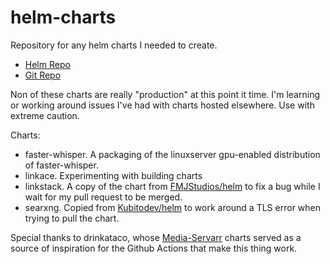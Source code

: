# helm-charts
Repository for any helm charts I needed to create.

- [Helm Repo](https://guilfoos.github.io/helm-charts/)
- [Git Repo](https://github.com/guilfoos/helm-charts)

Non of these charts are really "production" at this point it time. I'm learning or working around issues I've had with charts hosted elsewhere. Use with extreme caution.

Charts:
 - faster-whisper. A packaging of the linuxserver gpu-enabled distribution of faster-whisper.
 - linkace. Experimenting with building charts
 - linkstack. A copy of the chart from [FMJStudios/helm](https://github.com/fmjstudios/helm) to fix a bug while I wait for my pull request to be merged.
 - searxng. Copied from [Kubitodev/helm](https://github.com/kubitodev/helm) to work around a TLS error when trying to pull the chart.

Special thanks to drinkataco, whose [Media-Servarr](https://github.com/drinkataco/media-servarr/) charts served as a source of inspiration for the Github Actions that make this thing work.
